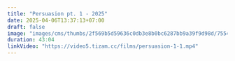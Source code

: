```yaml
---
title: "Persuasion pt. 1 - 2025"
date: 2025-04-06T13:37:13+07:00
draft: false
image: "images/cms/thumbs/2f569b5d59636c0db3e8b0bc6287bb9a39f9d98d/75548_ubezhdenie_cht_1_240_335_0_70.jpg"
duration: 43:04
linkVideo: "https://video5.tizam.cc/films/persuasion-1-1.mp4"
---
```

